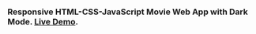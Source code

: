 ### Responsive HTML-CSS-JavaScript Movie Web App with Dark Mode. [Live Demo](https://flixproject.vercel.app/).
